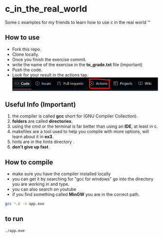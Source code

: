 # c_in_the_real_world

Some c examples for my friends to learn how to use c in the real world ™

## How to use

- Fork this repo.
- Clone locally.
- Once you finish the exercise commit.
- write the name of the exercise in the __to_grade.txt__ file (important)
- Push the code.
- Look for your result in the actions tap.
    ![Image](</images/Screenshot 2023-09-16 100233.png>)

## Useful Info (Important)

1. the compiler is called __gcc__ short for (GNU Compiler Collection).
1. __folders__ are called __directories__.
1. using the cmd or the terminal is far better than using an __IDE__, at least in c.
1. makefiles are a tool used to help you compile with more options, will learn about it in __ex3__.
1. hints are in the hints directory .
1. __don't give up fast__ .

## How to compile

- make sure you have the compiler installed locally
- you can get it by searching for "gcc for windows"
go into the directory you are working in and type.
- you can also search on youtube
- if you find something called __MinGW__ you are in the correct path.

```bash
gcc *.c -o app.exe 
```

## to run

```bash
./app.exe
```
